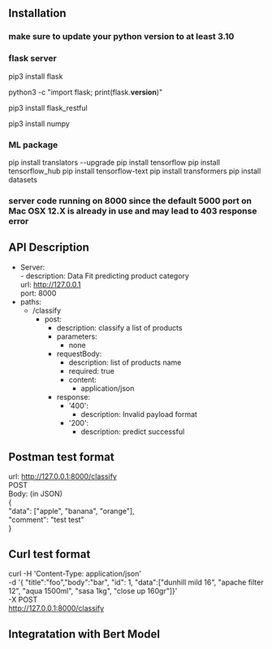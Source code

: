 ## Installation
### make sure to update your python version to at least 3.10

### flask server
pip3 install flask

python3 -c "import flask; print(flask.__version__)"

pip3 install flask_restful

pip3 install numpy

### ML package
pip install translators --upgrade
pip install tensorflow
pip install tensorflow_hub
pip install tensorflow-text
pip install transformers
pip install datasets


### server code running on 8000 since the default 5000 port on Mac OSX 12.X is already in use and may lead to 403 response error

## API Description
- Server:  
      - description: Data Fit predicting product category  
      url: http://127.0.0.1  
      port: 8000
- paths:  
    - /classify  
        - post:  
            - description: classify a list of products  
            - parameters:  
                - none  
            - requestBody:  
                - description: list of products name  
                - required: true  
                - content:  
                    - application/json  
            - response:  
                - '400':  
                    - description: Invalid payload format  
                - '200':
                    - description: predict successful  

## Postman test format
url: http://127.0.0.1:8000/classify  
POST  
Body: (in JSON)  
{  
  "data": ["apple", "banana", "orange"],  
  "comment": "test test"  
}

## Curl test format
curl -H 'Content-Type: application/json' \
    -d '{ "title":"foo","body":"bar", "id": 1, "data":["dunhill mild 16", "apache filter 12", "aqua 1500ml", "sasa 1kg", "close up 160gr"]}' \
    -X POST \
    http://127.0.0.1:8000/classify


## Integratation with Bert Model
